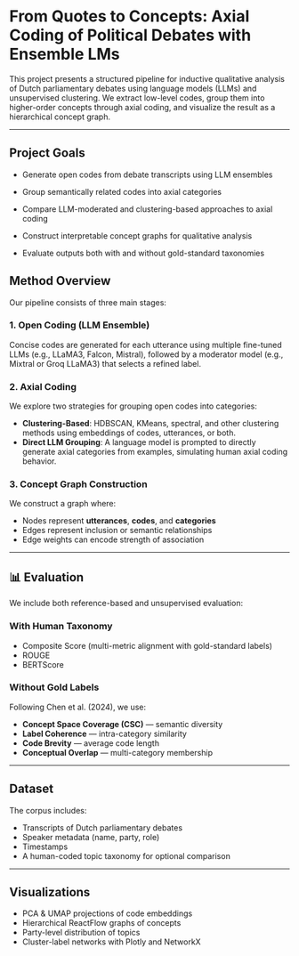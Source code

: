# From Quotes to Concepts: Axial Coding of Political Debates with Ensemble LMs

This project presents a structured pipeline for inductive qualitative analysis of Dutch parliamentary debates using language models (LLMs) and unsupervised clustering. We extract low-level codes, group them into higher-order concepts through axial coding, and visualize the result as a hierarchical concept graph.

---

## Project Goals

- Generate open codes from debate transcripts using LLM ensembles

- Group semantically related codes into axial categories

- Compare LLM-moderated and clustering-based approaches to axial coding

- Construct interpretable concept graphs for qualitative analysis

- Evaluate outputs both with and without gold-standard taxonomies

##  Method Overview

Our pipeline consists of three main stages:

### 1. Open Coding (LLM Ensemble)
Concise codes are generated for each utterance using multiple fine-tuned LLMs (e.g., LLaMA3, Falcon, Mistral), followed by a moderator model (e.g., Mixtral or Groq LLaMA3) that selects a refined label.

### 2. Axial Coding
We explore two strategies for grouping open codes into categories:
- **Clustering-Based**: HDBSCAN, KMeans, spectral, and other clustering methods using embeddings of codes, utterances, or both.
- **Direct LLM Grouping**: A language model is prompted to directly generate axial categories from examples, simulating human axial coding behavior.

### 3. Concept Graph Construction
We construct a graph where:
- Nodes represent **utterances**, **codes**, and **categories**
- Edges represent inclusion or semantic relationships
- Edge weights can encode strength of association

---

## 📊 Evaluation

We include both reference-based and unsupervised evaluation:

### With Human Taxonomy
- Composite Score (multi-metric alignment with gold-standard labels)
- ROUGE
- BERTScore

### Without Gold Labels
Following Chen et al. (2024), we use:

- **Concept Space Coverage (CSC)** — semantic diversity
- **Label Coherence** — intra-category similarity
- **Code Brevity** — average code length
- **Conceptual Overlap** — multi-category membership

---

## Dataset

The corpus includes:
- Transcripts of Dutch parliamentary debates
- Speaker metadata (name, party, role)
- Timestamps
- A human-coded topic taxonomy for optional comparison

---

##  Visualizations

- PCA & UMAP projections of code embeddings
- Hierarchical ReactFlow graphs of concepts
- Party-level distribution of topics
- Cluster-label networks with Plotly and NetworkX



